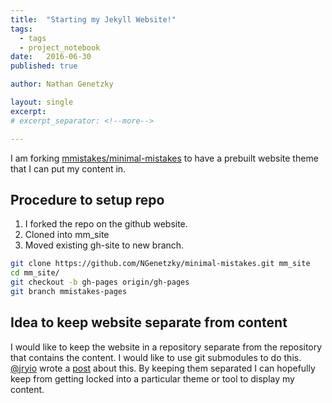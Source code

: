 ```yaml
---
title:  "Starting my Jekyll Website!"
tags:
  - tags
  - project_notebook
date:   2016-06-30
published: true

author: Nathan Genetzky

layout: single
excerpt:
# excerpt_separator: <!--more-->

---
```


I am forking [mmistakes/minimal-mistakes][gh1] to have a prebuilt website theme
that I can put my content in.

## Procedure to setup repo

1. I forked the repo on the github website.
2. Cloned into mm_site
3. Moved existing gh-site to new branch.

```bash
git clone https://github.com/NGenetzky/minimal-mistakes.git mm_site
cd mm_site/
git checkout -b gh-pages origin/gh-pages
git branch mmistakes-pages
```

## Idea to keep website separate from content

I would like to keep the website in a repository separate from the repository
that contains the content. I would like to use git submodules to do this.
[@jryio][jryio] wrote a [post][jry] about this. By keeping them separated
I can hopefully keep from getting locked into a particular theme or tool to
display my content.


[gh1]: https://github.com/mmistakes/minimal-mistakes
[jryio]: https://twitter.com/jryio
[jry]: http://jry.io/posts/make-your-jekyll-blog-awesome-with-git-submodules/
